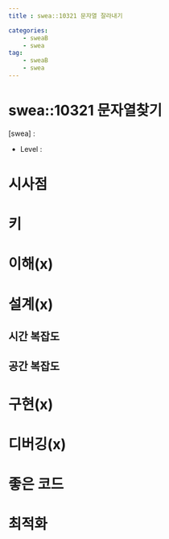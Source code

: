```yaml
---
title : swea::10321 문자열 잘라내기

categories:
    - sweaB
    - swea
tag:
    - sweaB
    - swea
---
```

# swea::10321 문자열찾기
[swea] : <x>
- Level : 

# 시사점

# 키

# 이해(x)

# 설계(x)

## 시간 복잡도

## 공간 복잡도

# 구현(x)

# 디버깅(x)

# 좋은 코드

# 최적화
